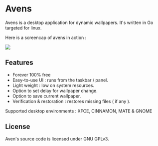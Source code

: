 # Avens
Avens is a desktop application for dynamic wallpapers. It's written in Go targeted for linux.

Here is a screencap of avens in action :

![](/home/singh/GitHub/avens/README/avens.png)



## Features

- Forever 100% free
- Easy-to-use UI : runs from the taskbar / panel.
- Light weight : low on system resources.
- Option to set delay for wallpaper change.
- Option to save current wallpaper.
- Verification & restoration : restores missing files ( if any ).

Supported desktop environments : XFCE, CINNAMON, MATE & GNOME



## License

Aven's source code is licensed under GNU GPLv3.